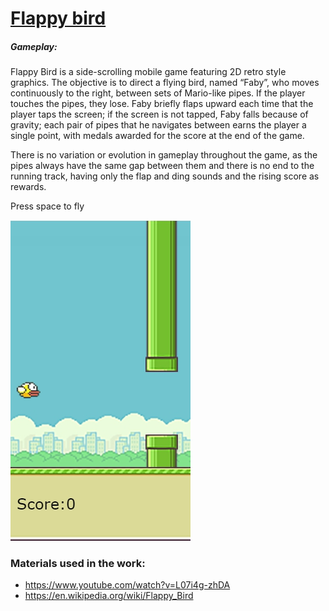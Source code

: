 # [Flappy bird](https://dzmitry-duboyski.github.io/flappy-bird-game/)
##### Gameplay:
Flappy Bird is a side-scrolling mobile game featuring 2D retro style graphics. The objective is to direct a flying bird, named “Faby”, who moves continuously to the right, between sets of Mario-like pipes. If the player touches the pipes, they lose. Faby briefly flaps upward each time that the player taps the screen; if the screen is not tapped, Faby falls because of gravity; each pair of pipes that he navigates between earns the player a single point, with medals awarded for the score at the end of the game. 

There is no variation or evolution in gameplay throughout the game, as the pipes always have the same gap between them and there is no end to the running track, having only the flap and ding sounds and the rising score as rewards.
 
 Press space to fly  

[![N|Solid](https://raw.githubusercontent.com/dzmitry-duboyski/flappy-bird-game/master/assets/img/screenGame.jpg)](https://dzmitry-duboyski.github.io/flappy-bird-game/)



### Materials used in the work:

 - https://www.youtube.com/watch?v=L07i4g-zhDA
 - https://en.wikipedia.org/wiki/Flappy_Bird
